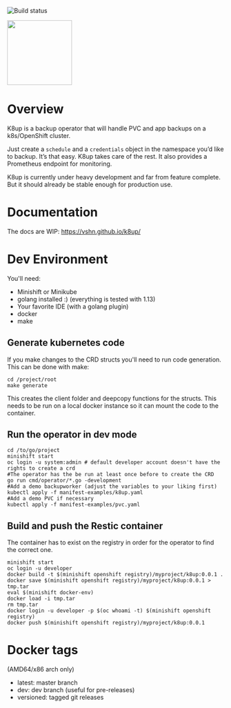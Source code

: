 ![Build status](https://api.travis-ci.com/vshn/k8up.svg?branch=master)

<img src="https://raw.githubusercontent.com/vshn/k8up/master/docs/images/logo.png" width="150">

# Overview

K8up is a backup operator that will handle PVC and app backups on a k8s/OpenShift cluster.

Just create a `schedule` and a `credentials` object in the namespace you’d like to backup. It’s that easy. K8up takes care of the rest. It also provides a Prometheus endpoint for monitoring.

K8up is currently under heavy development and far from feature complete. But it should already be stable enough for production use.

# Documentation

The docs are WIP: https://vshn.github.io/k8up/

# Dev Environment
You'll need:

* Minishift or Minikube
* golang installed :) (everything is tested with 1.13)
* Your favorite IDE (with a golang plugin)
* docker
* make

## Generate kubernetes code
If you make changes to the CRD structs you'll need to run code generation. This can be done with make:

```
cd /project/root
make generate
```

This creates the client folder and deepcopy functions for the structs. This needs to be run on a local docker instance so it can mount the code to the container.

## Run the operator in dev mode

```
cd /to/go/project
minishift start
oc login -u system:admin # default developer account doesn't have the rights to create a crd
#The operator has the be run at least once before to create the CRD
go run cmd/operator/*.go -development
#Add a demo backupworker (adjust the variables to your liking first)
kubectl apply -f manifest-examples/k8up.yaml
#Add a demo PVC if necessary
kubectl apply -f manifest-examples/pvc.yaml
```

## Build and push the Restic container
The container has to exist on the registry in order for the operator to find the correct one.

```
minishift start
oc login -u developer
docker build -t $(minishift openshift registry)/myproject/k8up:0.0.1 .
docker save $(minishift openshift registry)/myproject/k8up:0.0.1 > tmp.tar
eval $(minishift docker-env)
docker load -i tmp.tar
rm tmp.tar
docker login -u developer -p $(oc whoami -t) $(minishift openshift registry)
docker push $(minishift openshift registry)/myproject/k8up:0.0.1
```

# Docker tags

(AMD64/x86 arch only)

* latest: master branch
* dev: dev branch (useful for pre-releases)
* versioned: tagged git releases
